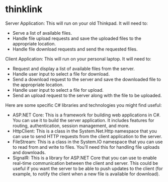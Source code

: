 # thinklink

Server Application: This will run on your old Thinkpad. It will need to:
  - Serve a list of available files.
  - Handle file upload requests and save the uploaded files to the appropriate location.
  - Handle file download requests and send the requested files.

Client Application: This will run on your personal laptop. It will need to:
  - Request and display a list of available files from the server.
  - Handle user input to select a file for download.
  - Send a download request to the server and save the downloaded file to the appropriate location.
  - Handle user input to select a file for upload.
  - Send an upload request to the server along with the file to be uploaded.

Here are some specific C# libraries and technologies you might find useful:
  - ASP.NET Core: This is a framework for building web applications in C#. You can use it to build the server application. It includes features for routing, authentication, session management, and more.
  - HttpClient: This is a class in the System.Net.Http namespace that you can use to send HTTP requests from the client application to the server.
  - FileStream: This is a class in the System.IO namespace that you can use to read from and write to files. You’ll need this for handling file uploads and downloads.
  - SignalR: This is a library for ASP.NET Core that you can use to enable real-time communication between the client and server. This could be useful if you want the server to be able to push updates to the client (for example, to notify the client when a new file is available for download).
